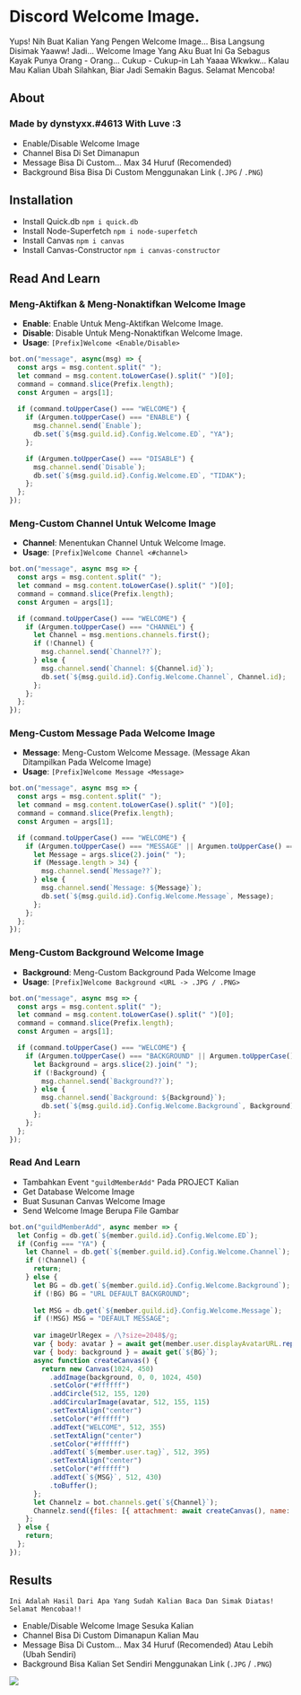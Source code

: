# Discord Welcome Image. 

Yups! Nih Buat Kalian Yang Pengen Welcome Image... Bisa Langsung Disimak Yaaww!
Jadi... Welcome Image Yang Aku Buat Ini Ga Sebagus Kayak Punya Orang - Orang... Cukup - Cukup-in Lah Yaaaa Wkwkw... 
Kalau Mau Kalian Ubah Silahkan, Biar Jadi Semakin Bagus. Selamat Mencoba!

## About

### Made by dynstyxx.#4613 With Luve :3

* Enable/Disable Welcome Image 
* Channel Bisa Di Set Dimanapun 
* Message Bisa Di Custom... Max 34 Huruf (Recomended)
* Background Bisa Bisa Di Custom Menggunakan Link (`.JPG` / `.PNG`)

## Installation

* Install Quick.db `npm i quick.db`
* Install Node-Superfetch `npm i node-superfetch`
* Install Canvas `npm i canvas`
* Install Canvas-Constructor `npm i canvas-constructor`

## Read And Learn

### Meng-Aktifkan & Meng-Nonaktifkan Welcome Image

* **Enable**: Enable Untuk Meng-Aktifkan Welcome Image.
* **Disable**: Disable Untuk Meng-Nonaktifkan Welcome Image.
* **Usage**: `[Prefix]Welcome <Enable/Disable>`

```js
bot.on("message", async(msg) => {
  const args = msg.content.split(" ");
  let command = msg.content.toLowerCase().split(" ")[0];
  command = command.slice(Prefix.length);
  const Argumen = args[1];
  
  if (command.toUpperCase() === "WELCOME") {
    if (Argumen.toUpperCase() === "ENABLE") {
      msg.channel.send(`Enable`);
      db.set(`${msg.guild.id}.Config.Welcome.ED`, "YA");
    };

    if (Argumen.toUpperCase() === "DISABLE") {
      msg.channel.send(`Disable`);
      db.set(`${msg.guild.id}.Config.Welcome.ED`, "TIDAK");
    };
  };
});
```

### Meng-Custom Channel Untuk Welcome Image

* **Channel**: Menentukan Channel Untuk Welcome Image.
* **Usage**: `[Prefix]Welcome Channel <#channel>`

```js
bot.on("message", async msg => {
  const args = msg.content.split(" ");
  let command = msg.content.toLowerCase().split(" ")[0];
  command = command.slice(Prefix.length);
  const Argumen = args[1];

  if (command.toUpperCase() === "WELCOME") {
    if (Argumen.toUpperCase() === "CHANNEL") {
      let Channel = msg.mentions.channels.first();
      if (!Channel) {
        msg.channel.send(`Channel??`);
      } else {
        msg.channel.send(`Channel: ${Channel.id}`);
        db.set(`${msg.guild.id}.Config.Welcome.Channel`, Channel.id);
      };
    };
  };
});
```

### Meng-Custom Message Pada Welcome Image

* **Message**: Meng-Custom Welcome Message. (Message Akan Ditampilkan Pada Welcome Image)
* **Usage**: `[Prefix]Welcome Message <Message>`
  
```js
bot.on("message", async msg => {
  const args = msg.content.split(" ");
  let command = msg.content.toLowerCase().split(" ")[0];
  command = command.slice(Prefix.length);
  const Argumen = args[1];

  if (command.toUpperCase() === "WELCOME") {
    if (Argumen.toUpperCase() === "MESSAGE" || Argumen.toUpperCase() === "MSG") {
      let Message = args.slice(2).join(" ");
      if (Message.length > 34) {
        msg.channel.send(`Message??`);
      } else {
        msg.channel.send(`Message: ${Message}`);
        db.set(`${msg.guild.id}.Config.Welcome.Message`, Message);
      };
    };
  };
});
```

### Meng-Custom Background Welcome Image

* **Background**: Meng-Custom Background Pada Welcome Image
* **Usage**: `[Prefix]Welcome Background <URL -> .JPG / .PNG>`
  
```js
bot.on("message", async msg => {
  const args = msg.content.split(" ");
  let command = msg.content.toLowerCase().split(" ")[0];
  command = command.slice(Prefix.length);
  const Argumen = args[1];

  if (command.toUpperCase() === "WELCOME") {
    if (Argumen.toUpperCase() === "BACKGROUND" || Argumen.toUpperCase() === "BG") {
      let Background = args.slice(2).join(" ");
      if (!Background) {
        msg.channel.send(`Background??`);
      } else {
        msg.channel.send(`Background: ${Background}`);
        db.set(`${msg.guild.id}.Config.Welcome.Background`, Background);
      };
    };
  };
});
```

### Read And Learn

* Tambahkan Event `"guildMemberAdd"` Pada PROJECT Kalian
* Get Database Welcome Image
* Buat Susunan Canvas Welcome Image
* Send Welcome Image Berupa File Gambar

```js
bot.on("guildMemberAdd", async member => {
  let Config = db.get(`${member.guild.id}.Config.Welcome.ED`);
  if (Config === "YA") {
    let Channel = db.get(`${member.guild.id}.Config.Welcome.Channel`);
    if (!Channel) {
      return;
    } else {
      let BG = db.get(`${member.guild.id}.Config.Welcome.Background`);
      if (!BG) BG = "URL DEFAULT BACKGROUND";
      
      let MSG = db.get(`${member.guild.id}.Config.Welcome.Message`);
      if (!MSG) MSG = "DEFAULT MESSAGE";
      
      var imageUrlRegex = /\?size=2048$/g;
      var { body: avatar } = await get(member.user.displayAvatarURL.replace(imageUrlRegex, "?size512"));
      var { body: background } = await get(`${BG}`);
      async function createCanvas() {
        return new Canvas(1024, 450)
          .addImage(background, 0, 0, 1024, 450)
          .setColor("#ffffff")
          .addCircle(512, 155, 120)
          .addCircularImage(avatar, 512, 155, 115)
          .setTextAlign("center")
          .setColor("#ffffff")
          .addText("WELCOME", 512, 355)
          .setTextAlign("center")
          .setColor("#ffffff")
          .addText(`${member.user.tag}`, 512, 395)
          .setTextAlign("center")
          .setColor("#ffffff")
          .addText(`${MSG}`, 512, 430)
          .toBuffer();
      };
      let Channelz = bot.channels.get(`${Channel}`);
      Channelz.send({files: [{ attachment: await createCanvas(), name: "welcome.png" }]});
    };
  } else {
    return;
  };
});
```

## Results

`Ini Adalah Hasil Dari Apa Yang Sudah Kalian Baca Dan Simak Diatas! Selamat Mencobaa!!`

* Enable/Disable Welcome Image Sesuka Kalian
* Channel Bisa Di Custom Dimanapun Kalian Mau
* Message Bisa Di Custom... Max 34 Huruf (Recomended) Atau Lebih (Ubah Sendiri)
* Background Bisa Kalian Set Sendiri Menggunakan Link (`.JPG` / `.PNG`)

<img src="https://cdn.discordapp.com/attachments/684577548381978657/688620806011617314/welcome.png"/>




